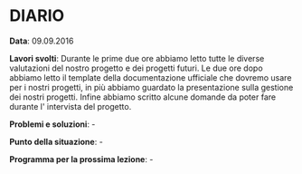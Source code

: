 # DIARIO

**Data**: 09.09.2016

**Lavori svolti**: Durante le prime due ore abbiamo letto tutte le diverse valutazioni del nostro progetto e dei progetti futuri.
Le due ore dopo abbiamo letto il template della documentazione ufficiale che dovremo usare per i nostri progetti, in più abbiamo
guardato la presentazione sulla gestione dei nostri progetti. Infine abbiamo scritto alcune domande da poter fare durante l'
intervista del progetto.


**Problemi e soluzioni**: -

**Punto della situazione**: -

**Programma per la prossima lezione**: -
